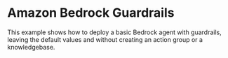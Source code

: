 # Amazon Bedrock Guardrails

This example shows how to deploy a basic Bedrock agent with guardrails, leaving the default values and without creating an action group or a knowledgebase.

